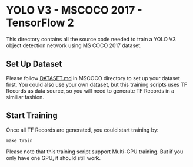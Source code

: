 # YOLO V3 - MSCOCO 2017 - TensorFlow 2
This directory contains all the source code needed to train a YOLO V3 object detection network using MS COCO 2017 dataset.

## Set Up Dataset
Please follow [DATASET.md](../../Datasets/MSCOCO/DATASET.md) in MSCOCO directory to set up your dataset first. You could also use your own dataset, but this training scripts uses TF Records as data source, so you will need to generate TF Records in a similiar fashion.

## Start Training
Once all TF Records are generated, you could start training by:
```
make train
```

Please note that this training script support Multi-GPU training. But if you only have one GPU, it should still work.
